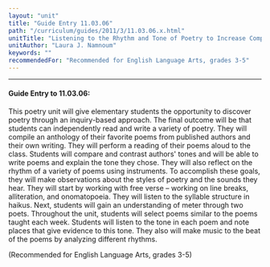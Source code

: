 ```yaml
---
layout: "unit"
title: "Guide Entry 11.03.06"
path: "/curriculum/guides/2011/3/11.03.06.x.html"
unitTitle: "Listening to the Rhythm and Tone of Poetry to Increase Comprehension"
unitAuthor: "Laura J. Namnoum"
keywords: ""
recommendedFor: "Recommended for English Language Arts, grades 3-5"
---
```

<body>
<hr/>
 <h4>
  Guide Entry to 11.03.06:
 </h4>
 <p>
  This poetry unit will give elementary students the opportunity to discover poetry through an inquiry-based approach. The final outcome will be that students can independently read and write a variety of poetry. They will compile an anthology of their favorite poems from published authors and their own writing. They will perform a reading of their poems aloud to the class. Students will compare and contrast authors' tones and will be able to write poems and explain the tone they chose. They will also reflect on the rhythm of a variety of poems using instruments. To accomplish these goals, they will make observations about the styles of poetry and the sounds they hear. They will start by working with free verse – working on line breaks, alliteration, and onomatopoeia. They will listen to the syllable structure in haikus. Next, students will gain an understanding of meter through two poets. Throughout the unit, students will select poems similar to the poems taught each week. Students will listen to the tone in each poem and note places that give evidence to this tone. They also will make music to the beat of the poems by analyzing different rhythms.
 </p>
<p>
  (Recommended for English Language Arts, grades 3-5)
 </p>


</body>
